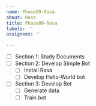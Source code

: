```yaml
---
name: Phase09-Rasa
about: Rasa
title: Phase09-Rasa
labels: ''
assignees: ''

---
```


- [ ] Section 1: Study Documents
- [ ] Section 2: Develop Simple Bot
  - [ ]  Install Rasa
  - [ ] Develop Hello-World bot 
- [ ] Section 3: Develop Bot
  - [ ] Generate data
  - [ ] Train bot
